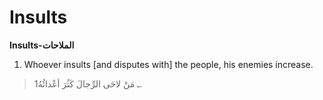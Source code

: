 Insults
=======

**Insults-الملاحات**

1. Whoever insults [and disputes with] the people, his enemies increase.

> 1ـ مَنْ لاحَى الرِّجالَ كَثُرَ أعْدائُهُ.


